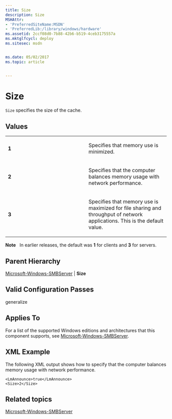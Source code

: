 ```yaml
---
title: Size
description: Size
MSHAttr:
- 'PreferredSiteName:MSDN'
- 'PreferredLib:/library/windows/hardware'
ms.assetid: 2ccf08d0-7b88-42b6-b519-4ceb3175557a
ms.mktglfcycl: deploy
ms.sitesec: msdn


ms.date: 05/02/2017
ms.topic: article


---
```


# Size


`Size` specifies the size of the cache.

## Values


<table>
<colgroup>
<col width="50%" />
<col width="50%" />
</colgroup>
<tbody>
<tr class="odd">
<td><p><strong>1</strong></p></td>
<td><p>Specifies that memory use is minimized.</p></td>
</tr>
<tr class="even">
<td><p><strong>2</strong></p></td>
<td><p>Specifies that the computer balances memory usage with network performance.</p></td>
</tr>
<tr class="odd">
<td><p><strong>3</strong></p></td>
<td><p>Specifies that memory use is maximized for file sharing and throughput of network applications. This is the default value.</p></td>
</tr>
</tbody>
</table>

 

**Note**  
In earlier releases, the default was **1** for clients and **3** for servers.

 

## Parent Hierarchy


[Microsoft-Windows-SMBServer](microsoft-windows-smbserver.md) | **Size**

## Valid Configuration Passes


generalize

## Applies To


For a list of the supported Windows editions and architectures that this component supports, see [Microsoft-Windows-SMBServer](microsoft-windows-smbserver.md).

## XML Example


The following XML output shows how to specify that the computer balances memory usage with network performance.

```
<LmAnnounce>true</LmAnnounce>
<Size>2</Size>
```

## Related topics


[Microsoft-Windows-SMBServer](microsoft-windows-smbserver.md)

 

 







